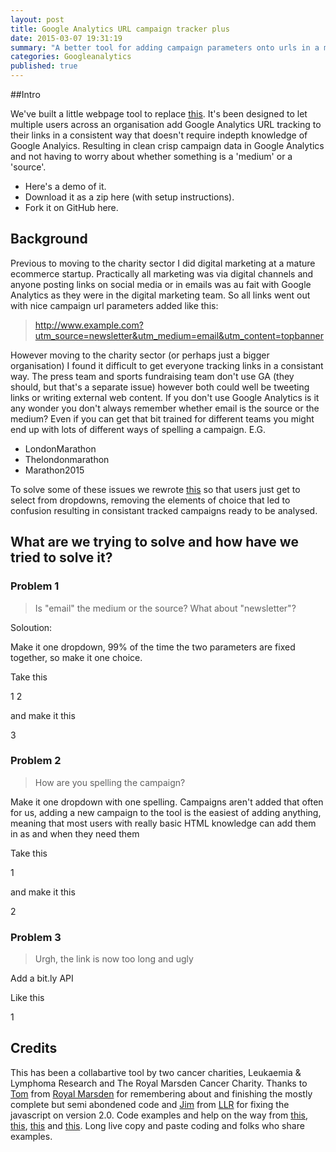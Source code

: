 ```yaml
---
layout: post
title: Google Analytics URL campaign tracker plus
date: 2015-03-07 19:31:19
summary: "A better tool for adding campaign parameters onto urls in a multi user organisation"
categories: Googleanalytics 
published: true
---
```


##Intro

We've built a little webpage tool to replace <a href="https://support.google.com/analytics/answer/1033867?hl=en-GB" target="_blank">this</a>. It's been designed to let multiple users across an organisation add Google Analytics URL tracking to their links in a consistent way that doesn't require indepth knowledge of Google Analyics. Resulting in clean crisp campaign data in Google Analytics and  not having to worry about whether something is a 'medium' or a 'source'. 

* Here's a demo of it. 
* Download it as a zip here (with setup instructions). 
* Fork it on GitHub here.


## Background

Previous to moving to the charity sector I did digital marketing at a mature ecommerce startup. Practically all marketing was via digital channels and anyone posting links on social media or in emails was au fait with Google Analytics as they were in the digital marketing team. So all links went out with nice campaign url parameters added like this: 

> http://www.example.com?utm_source=newsletter&utm_medium=email&utm_content=topbanner

However moving to the charity sector (or perhaps just a bigger organisation) I found it difficult to get everyone tracking links in a consistant way. The press team and sports fundraising team don't use GA (they should, but that's a separate issue) however both could well be tweeting links or writing external web content. If you don't use Google Analytics is it any wonder you don't always remember whether email is the source or the medium? Even if you can get that bit trained for different teams you might end up with lots of different ways of spelling a campaign. E.G. 

* LondonMarathon
* Thelondonmarathon
* Marathon2015

To solve some of these issues we rewrote <a href="https://support.google.com/analytics/answer/1033867?hl=en-GB" target="_blank">this</a> so that users just get to select from dropdowns, removing the elements of choice that led to confusion resulting in consistant tracked campaigns ready to be analysed. 

## What are we trying to solve and how have we tried to solve it?

### Problem 1

> Is "email" the medium or the source? What about "newsletter"? 

Soloution:

Make it one dropdown, 99% of the time the two parameters are fixed together, so make it one choice.

Take this

1
2

and make it this

3

### Problem 2

> How are you spelling the campaign?

Make it one dropdown with one spelling. Campaigns aren't added that often for us, adding a new campaign to the tool is the easiest of adding anything, meaning that most users with really basic HTML knowledge can add them in as and when they need them

Take this

1

and make it this

2

### Problem 3

> Urgh, the link is now too long and ugly

Add a bit.ly API

Like this

1

## Credits

This has been a collabartive tool by two cancer charities, Leukaemia & Lymphoma Research and The Royal Marsden Cancer Charity. Thanks to [Tom](#) from [Royal Marsden](#) for remembering about and finishing the mostly complete but semi abondened code and [Jim](#) from [LLR](#) for fixing the javascript on version 2.0. Code examples and help on the way from [this](#), [this](#), [this](#) and [this](#). Long live copy and paste coding and folks who share examples.
